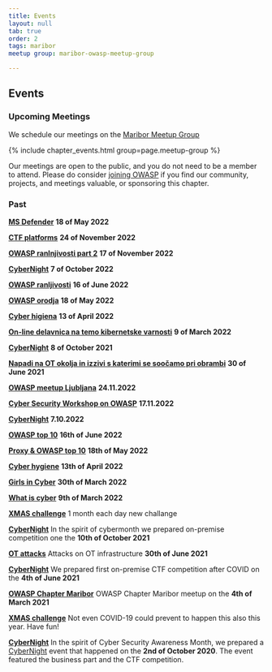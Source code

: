 ```yaml
---
title: Events
layout: null
tab: true
order: 2
tags: maribor
meetup group: maribor-owasp-meetup-group

---
```


## Events



### Upcoming Meetings

We schedule our meetings on the [Maribor Meetup Group](https://www.meetup.com/maribor-owasp-meetup-group)

{% include chapter_events.html group=page.meetup-group %}

Our meetings are open to the public, and you do not need to be a member to attend. Please do consider [joining OWASP](https://owasp.org/membership/) if you find our community, projects, and meetings valuable, or sponsoring this chapter.


### Past
**[MS Defender](https://www.meetup.com/maribor-owasp-meetup-group/events/293345394/)** **18 of May 2022**

**[CTF platforms](https://www.meetup.com/maribor-owasp-meetup-group/events/289874825/)** **24 of November 2022**

**[OWASP ranlnjivosti part 2](https://www.meetup.com/maribor-owasp-meetup-group/events/289813557/)** **17 of November 2022**

**[CyberNight](https://www.meetup.com/maribor-owasp-meetup-group/events/288814564/)** **7 of October 2022**

**[OWASP ranljivosti](https://www.meetup.com/maribor-owasp-meetup-group/events/286088739/)** **16 of June 2022**

**[OWASP orodja](https://www.meetup.com/maribor-owasp-meetup-group/events/285689653/)** **18 of May 2022**

**[Cyber higiena](https://www.meetup.com/maribor-owasp-meetup-group/events/285244587/)** **13 of April 2022**

**[On-line delavnica na temo kibernetske varnosti](https://www.meetup.com/maribor-owasp-meetup-group/events/284243055/)** **9 of March 2022**

**[CyberNight](https://www.meetup.com/maribor-owasp-meetup-group/events/281188177/)** **8 of October 2021**

**[Napadi na OT okolja in izzivi s katerimi se soočamo pri obrambi](https://www.meetup.com/maribor-owasp-meetup-group/events/278974243/)** **30 of June 2021**

**[OWASP meetup Ljubljana](https://www.meetup.com/maribor-owasp-meetup-group/events/289874825/)** **24.11.2022**

**[Cyber Security Workshop on OWASP](https://www.meetup.com/maribor-owasp-meetup-group/events/289813557/)** **17.11.2022**

**[CyberNight](https://cybernight.org)** **7.10.2022**

**[OWASP top 10](https://www.meetup.com/maribor-owasp-meetup-group/events/286088739/)**   **16th of June 2022** 

**[Proxy & OWASP top 10](https://www.meetup.com/maribor-owasp-meetup-group/events/285689653/)**   **18th of May 2022** 

**[Cyber hygiene](https://www.meetup.com/maribor-owasp-meetup-group/events/285244587/)**  **13th of April 2022** 

**[Girls in Cyber](https://www.eventbrite.com/e/2-on-line-delavnica-na-temo-kibernetske-varnosti-cybergirlssi-tickets-271945013857)**   **30th of March 2022** 

**[What is cyber](https://www.meetup.com/maribor-owasp-meetup-group/events/284243055/)**   **9th of March 2022** 

**[XMAS challenge](https://1337.owasp.si)** 1 month each day new challange

**[CyberNight](https://cybernight.org)**  In the spirit of cybermonth we prepared on-premise competition one the **10th of October 2021** 

**[OT attacks](https://cybernight.org)** Attacks on OT infrastructure **30th of June 2021**  

**[CyberNight](https://cybernight.org)**  We prepared first on-premise CTF competition after COVID on the **4th of June 2021**  

**[OWASP Chapter Maribor](https://www.eventbrite.com/e/owasp-slovenia-virtual-meetup-tickets-142485390639)** OWASP Chapter Maribor meetup on the **4th of March 2021**

**[XMAS challenge](https://1337.owasp.si)** Not even COVID-19 could prevent to happen this also this year. Have fun! 

**[CyberNight](https://cybernight.org)**  In the spirit of Cyber Security Awareness Month, we prepared a [CyberNight](https://cybernight.org) event that happened on the **2nd of October 2020**. The event featured the business part and the CTF competition.
